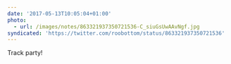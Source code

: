 ```yaml
---
date: '2017-05-13T10:05:04+01:00'
photo:
  - url: /images/notes/863321937350721536-C_siuGsUwAAvNgf.jpg
syndicated: 'https://twitter.com/roobottom/status/863321937350721536'
---
```

Track party! 
